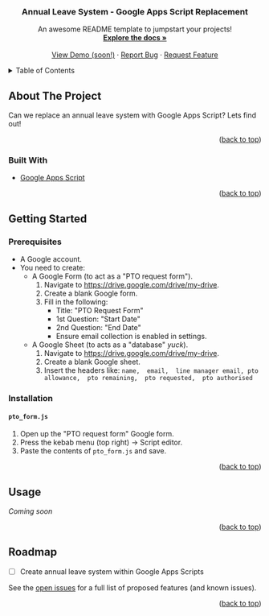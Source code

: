 <div id="top"></div>
<br />
<div align="center">

  <h3 align="center">Annual Leave System - Google Apps Script Replacement</h3>

  <p align="center">
    An awesome README template to jumpstart your projects!
    <br />
    <a href="https://github.com/jalexm8/Google-App-Scripts/annual-leave/"><strong>Explore the docs »</strong></a>
    <br />
    <br />
    <a href="https://github.com/jalexm8/Google-App-Scripts/annual-leave/">View Demo (soon!)</a>
    ·
    <a href="https://github.com/jalexm8/Google-App-Scripts/issues/">Report Bug</a>
    ·
    <a href="https://github.com/jalexm8/Google-App-Scripts/issues">Request Feature</a>
  </p>
</div>



<!-- TABLE OF CONTENTS -->
<details>
  <summary>Table of Contents</summary>
  <ol>
    <li>
      <a href="#about-the-project">About The Project</a>
      <ul>
        <li><a href="#built-with">Built With</a></li>
      </ul>
    </li>
    <li>
      <a href="#getting-started">Getting Started</a>
      <ul>
        <li><a href="#prerequisites">Prerequisites</a></li>
        <li><a href="#installation">Installation</a></li>
        <ul>
          <li><a href="#pto_formjs">'pto_form.js'</a></li>
        </ul>
      </ul>
    </li>
    <li><a href="#usage">Usage</a></li>
    <li><a href="#roadmap">Roadmap</a></li>
  </ol>
</details>



<!-- ABOUT THE PROJECT -->
## About The Project

Can we replace an annual leave system with Google Apps Script? Lets find out!

<p align="right">(<a href="#top">back to top</a>)</p>

### Built With
* [Google Apps Script](https://developers.google.com/apps-script)

<p align="right">(<a href="#top">back to top</a>)</p>

<!-- GETTING STARTED -->
## Getting Started

### Prerequisites
* A Google account.
* You need to create:  
  * A Google Form (to act as a "PTO request form").
    1. Navigate to https://drive.google.com/drive/my-drive.
    2. Create a blank Google form.
    3. Fill in the following:
        * Title: "PTO Request Form"
        * 1st Question: "Start Date"
        * 2nd Question: "End Date"
        * Ensure email collection is enabled in settings.
  * A Google Sheet (to acts as a "database" _yuck_).
    1. Navigate to https://drive.google.com/drive/my-drive.
    2. Create a blank Google sheet.
    3. Insert the headers like: `name,	email,	line manager email,	pto allowance,	pto remaining,	pto requested,	pto authorised`

### Installation
#### `pto_form.js`
  1. Open up the "PTO request form" Google form.
  2. Press the kebab menu (top right) -> Script editor.
  3. Paste the contents of `pto_form.js` and save.

<p align="right">(<a href="#top">back to top</a>)</p>

<!-- USAGE EXAMPLES -->
## Usage
_Coming soon_

<p align="right">(<a href="#top">back to top</a>)</p>

<!-- ROADMAP -->
## Roadmap
- [ ] Create annual leave system within Google Apps Scripts

See the [open issues](https://github.com/jalexm8/Google-App-Scripts/issues) for a full list of proposed features (and known issues).

<p align="right">(<a href="#top">back to top</a>)</p>
